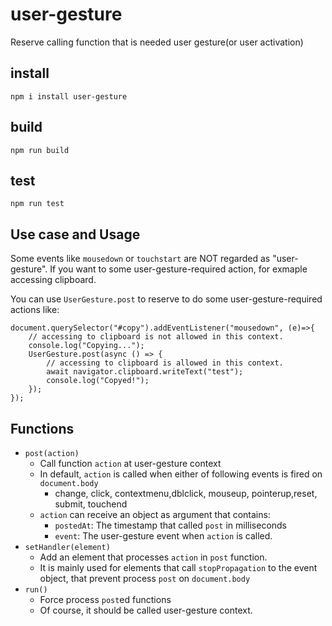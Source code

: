 
# user-gesture

Reserve calling function that is needed user gesture(or user activation)

## install

```
npm i install user-gesture
```
## build

```
npm run build
```

## test
```
npm run test
```

## Use case and Usage

Some events like `mousedown` or `touchstart` are NOT regarded as "user-gesture". If you want to some user-gesture-required action, for exmaple accessing clipboard.

You can use `UserGesture.post` to reserve to do some user-gesture-required actions like:

    document.querySelector("#copy").addEventListener("mousedown", (e)=>{
        // accessing to clipboard is not allowed in this context.
        console.log("Copying...");
        UserGesture.post(async () => {
            // accessing to clipboard is allowed in this context.
            await navigator.clipboard.writeText("test");
            console.log("Copyed!");
        });
    });

## Functions

- `post(action)`
    - Call function `action` at user-gesture context 
    - In default, `action` is called when either of following events is fired on `document.body`
        - change, click, contextmenu,dblclick, mouseup, pointerup,reset, submit, touchend
    - `action` can receive an object as argument that contains:
        - `postedAt`: The timestamp that called `post` in milliseconds   
        - `event`: The user-gesture event when `action` is called.
- `setHandler(element)`
    - Add an element that processes `action` in `post` function. 
    - It is mainly used for elements that call `stopPropagation` to the event object, that prevent process `post` on `document.body`
- `run()`
    - Force process `post`ed functions
    - Of course, it should be called user-gesture context.

